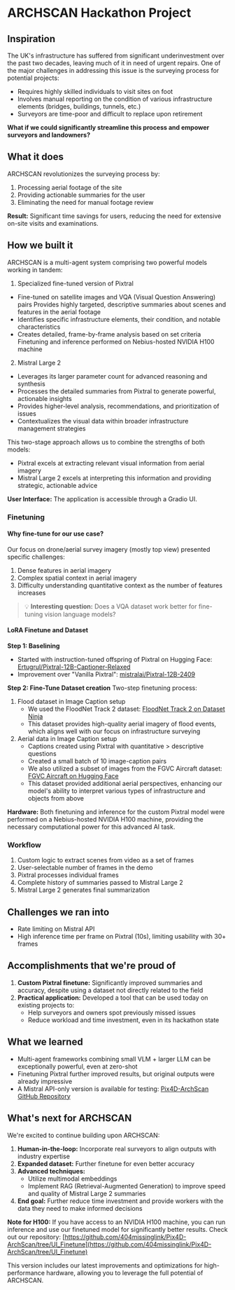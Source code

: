 # ARCHSCAN Hackathon Project

## Inspiration

The UK's infrastructure has suffered from significant underinvestment over the past two decades, leaving much of it in need of urgent repairs. One of the major challenges in addressing this issue is the surveying process for potential projects:

- Requires highly skilled individuals to visit sites on foot
- Involves manual reporting on the condition of various infrastructure elements (bridges, buildings, tunnels, etc.)
- Surveyors are time-poor and difficult to replace upon retirement

**What if we could significantly streamline this process and empower surveyors and landowners?**

## What it does

ARCHSCAN revolutionizes the surveying process by:

1. Processing aerial footage of the site
2. Providing actionable summaries for the user
3. Eliminating the need for manual footage review

**Result:** Significant time savings for users, reducing the need for extensive on-site visits and examinations.

## How we built it

ARCHSCAN is a multi-agent system comprising two powerful models working in tandem:

1. Specialized fine-tuned version of Pixtral

- Fine-tuned on satellite images and VQA (Visual Question Answering) pairs
  Provides highly targeted, descriptive summaries about scenes and features in the aerial footage
- Identifies specific infrastructure elements, their condition, and notable characteristics
- Creates detailed, frame-by-frame analysis based on set criteria
  Finetuning and inference performed on Nebius-hosted NVIDIA H100 machine

2. Mistral Large 2

- Leverages its larger parameter count for advanced reasoning and synthesis
- Processes the detailed summaries from Pixtral to generate powerful, actionable insights
- Provides higher-level analysis, recommendations, and prioritization of issues
- Contextualizes the visual data within broader infrastructure management strategies

This two-stage approach allows us to combine the strengths of both models:

- Pixtral excels at extracting relevant visual information from aerial imagery
- Mistral Large 2 excels at interpreting this information and providing strategic, actionable advice

**User Interface:** The application is accessible through a Gradio UI.

### Finetuning

#### Why fine-tune for our use case?

Our focus on drone/aerial survey imagery (mostly top view) presented specific challenges:

1. Dense features in aerial imagery
2. Complex spatial context in aerial imagery
3. Difficulty understanding quantitative context as the number of features increases

> 💡 **Interesting question:** Does a VQA dataset work better for fine-tuning vision language models?

#### LoRA Finetune and Dataset

**Step 1: Baselining**

- Started with instruction-tuned offspring of Pixtral on Hugging Face: [Ertugrul/Pixtral-12B-Captioner-Relaxed](https://huggingface.co/Ertugrul/Pixtral-12B-Captioner-Relaxed)
- Improvement over "Vanilla Pixtral": [mistralai/Pixtral-12B-2409](https://huggingface.co/mistralai/Pixtral-12B-2409)

**Step 2: Fine-Tune Dataset creation**
Two-step finetuning process:

1. Flood dataset in Image Caption setup
   - We used the FloodNet Track 2 dataset: [FloodNet Track 2 on Dataset Ninja](https://datasetninja.com/floodnet-track-2)
   - This dataset provides high-quality aerial imagery of flood events, which aligns well with our focus on infrastructure surveying
2. Aerial data in Image Caption setup
   - Captions created using Pixtral with quantitative > descriptive questions
   - Created a small batch of 10 image-caption pairs
   - We also utilized a subset of images from the FGVC Aircraft dataset: [FGVC Aircraft on Hugging Face](https://huggingface.co/datasets/Multimodal-Fatima/FGVC_Aircraft_train)
   - This dataset provided additional aerial perspectives, enhancing our model's ability to interpret various types of infrastructure and objects from above

**Hardware:** Both finetuning and inference for the custom Pixtral model were performed on a Nebius-hosted NVIDIA H100 machine, providing the necessary computational power for this advanced AI task.

### Workflow

1. Custom logic to extract scenes from video as a set of frames
2. User-selectable number of frames in the demo
3. Pixtral processes individual frames
4. Complete history of summaries passed to Mistral Large 2
5. Mistral Large 2 generates final summarization

## Challenges we ran into

- Rate limiting on Mistral API
- High inference time per frame on Pixtral (10s), limiting usability with 30+ frames

## Accomplishments that we're proud of

1. **Custom Pixtral finetune:** Significantly improved summaries and accuracy, despite using a dataset not directly related to the field
2. **Practical application:** Developed a tool that can be used today on existing projects to:
   - Help surveyors and owners spot previously missed issues
   - Reduce workload and time investment, even in its hackathon state

## What we learned

- Multi-agent frameworks combining small VLM + larger LLM can be exceptionally powerful, even at zero-shot
- Finetuning Pixtral further improved results, but original outputs were already impressive
- A Mistral API-only version is available for testing: [Pix4D-ArchScan GitHub Repository](https://github.com/404missinglink/Pix4D-ArchScan/tree/UI)

## What's next for ARCHSCAN

We're excited to continue building upon ARCHSCAN:

1. **Human-in-the-loop:** Incorporate real surveyors to align outputs with industry expertise
2. **Expanded dataset:** Further finetune for even better accuracy
3. **Advanced techniques:**
   - Utilize multimodal embeddings
   - Implement RAG (Retrieval-Augmented Generation) to improve speed and quality of Mistral Large 2 summaries
4. **End goal:** Further reduce time investment and provide workers with the data they need to make informed decisions

**Note for H100:**
If you have access to an NVIDIA H100 machine, you can run inference and use our finetuned model for significantly better results. Check out our repository:
[https://github.com/404missinglink/Pix4D-ArchScan/tree/UI_Finetune](https://github.com/404missinglink/Pix4D-ArchScan/tree/UI_Finetune)

This version includes our latest improvements and optimizations for high-performance hardware, allowing you to leverage the full potential of ARCHSCAN.

